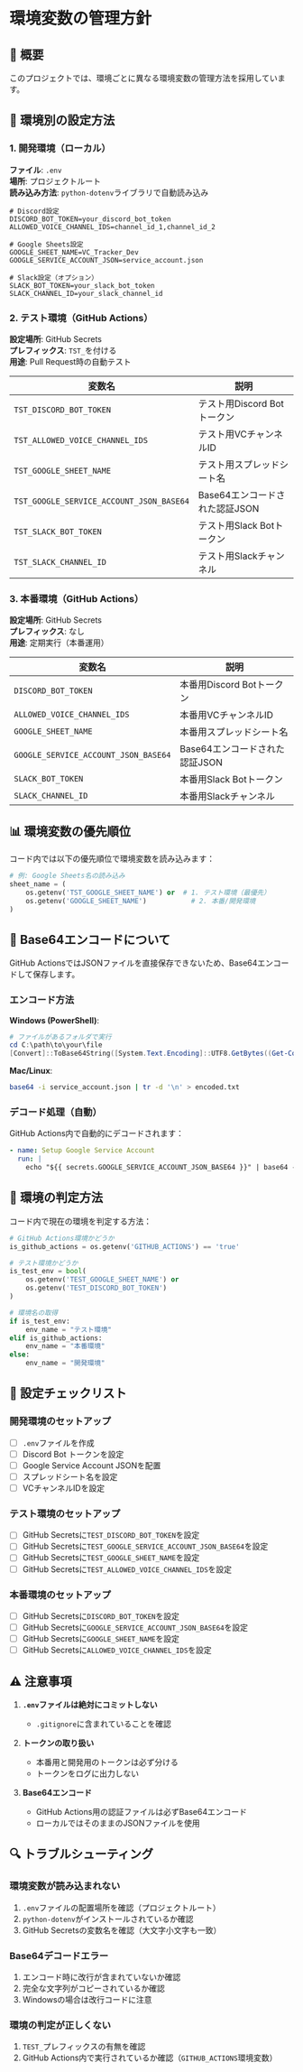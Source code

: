 # 環境変数の管理方針

## 📌 概要

このプロジェクトでは、環境ごとに異なる環境変数の管理方法を採用しています。

## 🔧 環境別の設定方法

### 1. 開発環境（ローカル）

**ファイル**: `.env`  
**場所**: プロジェクトルート  
**読み込み方法**: `python-dotenv`ライブラリで自動読み込み

```env
# Discord設定
DISCORD_BOT_TOKEN=your_discord_bot_token
ALLOWED_VOICE_CHANNEL_IDS=channel_id_1,channel_id_2

# Google Sheets設定
GOOGLE_SHEET_NAME=VC_Tracker_Dev
GOOGLE_SERVICE_ACCOUNT_JSON=service_account.json

# Slack設定（オプション）
SLACK_BOT_TOKEN=your_slack_bot_token
SLACK_CHANNEL_ID=your_slack_channel_id
```

### 2. テスト環境（GitHub Actions）

**設定場所**: GitHub Secrets  
**プレフィックス**: `TST_`を付ける  
**用途**: Pull Request時の自動テスト

| 変数名 | 説明 |
|--------|------|
| `TST_DISCORD_BOT_TOKEN` | テスト用Discord Botトークン |
| `TST_ALLOWED_VOICE_CHANNEL_IDS` | テスト用VCチャンネルID |
| `TST_GOOGLE_SHEET_NAME` | テスト用スプレッドシート名 |
| `TST_GOOGLE_SERVICE_ACCOUNT_JSON_BASE64` | Base64エンコードされた認証JSON |
| `TST_SLACK_BOT_TOKEN` | テスト用Slack Botトークン |
| `TST_SLACK_CHANNEL_ID` | テスト用Slackチャンネル |

### 3. 本番環境（GitHub Actions）

**設定場所**: GitHub Secrets  
**プレフィックス**: なし  
**用途**: 定期実行（本番運用）

| 変数名 | 説明 |
|--------|------|
| `DISCORD_BOT_TOKEN` | 本番用Discord Botトークン |
| `ALLOWED_VOICE_CHANNEL_IDS` | 本番用VCチャンネルID |
| `GOOGLE_SHEET_NAME` | 本番用スプレッドシート名 |
| `GOOGLE_SERVICE_ACCOUNT_JSON_BASE64` | Base64エンコードされた認証JSON |
| `SLACK_BOT_TOKEN` | 本番用Slack Botトークン |
| `SLACK_CHANNEL_ID` | 本番用Slackチャンネル |

## 📊 環境変数の優先順位

コード内では以下の優先順位で環境変数を読み込みます：

```python
# 例: Google Sheets名の読み込み
sheet_name = (
    os.getenv('TST_GOOGLE_SHEET_NAME') or  # 1. テスト環境（最優先）
    os.getenv('GOOGLE_SHEET_NAME')           # 2. 本番/開発環境
)
```

## 🔐 Base64エンコードについて

GitHub ActionsではJSONファイルを直接保存できないため、Base64エンコードして保存します。

### エンコード方法

**Windows (PowerShell)**:
```powershell
# ファイルがあるフォルダで実行
cd C:\path\to\your\file
[Convert]::ToBase64String([System.Text.Encoding]::UTF8.GetBytes((Get-Content -Path "service_account.json" -Raw))) | Out-File "encoded.txt"
```

**Mac/Linux**:
```bash
base64 -i service_account.json | tr -d '\n' > encoded.txt
```

### デコード処理（自動）

GitHub Actions内で自動的にデコードされます：
```yaml
- name: Setup Google Service Account
  run: |
    echo "${{ secrets.GOOGLE_SERVICE_ACCOUNT_JSON_BASE64 }}" | base64 -d > service_account.json
```

## 🚀 環境の判定方法

コード内で現在の環境を判定する方法：

```python
# GitHub Actions環境かどうか
is_github_actions = os.getenv('GITHUB_ACTIONS') == 'true'

# テスト環境かどうか
is_test_env = bool(
    os.getenv('TEST_GOOGLE_SHEET_NAME') or 
    os.getenv('TEST_DISCORD_BOT_TOKEN')
)

# 環境名の取得
if is_test_env:
    env_name = "テスト環境"
elif is_github_actions:
    env_name = "本番環境"
else:
    env_name = "開発環境"
```

## 📝 設定チェックリスト

### 開発環境のセットアップ
- [ ] `.env`ファイルを作成
- [ ] Discord Bot トークンを設定
- [ ] Google Service Account JSONを配置
- [ ] スプレッドシート名を設定
- [ ] VCチャンネルIDを設定

### テスト環境のセットアップ
- [ ] GitHub Secretsに`TEST_DISCORD_BOT_TOKEN`を設定
- [ ] GitHub Secretsに`TEST_GOOGLE_SERVICE_ACCOUNT_JSON_BASE64`を設定
- [ ] GitHub Secretsに`TEST_GOOGLE_SHEET_NAME`を設定
- [ ] GitHub Secretsに`TEST_ALLOWED_VOICE_CHANNEL_IDS`を設定

### 本番環境のセットアップ
- [ ] GitHub Secretsに`DISCORD_BOT_TOKEN`を設定
- [ ] GitHub Secretsに`GOOGLE_SERVICE_ACCOUNT_JSON_BASE64`を設定
- [ ] GitHub Secretsに`GOOGLE_SHEET_NAME`を設定
- [ ] GitHub Secretsに`ALLOWED_VOICE_CHANNEL_IDS`を設定

## ⚠️ 注意事項

1. **`.env`ファイルは絶対にコミットしない**
   - `.gitignore`に含まれていることを確認

2. **トークンの取り扱い**
   - 本番用と開発用のトークンは必ず分ける
   - トークンをログに出力しない

3. **Base64エンコード**
   - GitHub Actions用の認証ファイルは必ずBase64エンコード
   - ローカルではそのままのJSONファイルを使用

## 🔍 トラブルシューティング

### 環境変数が読み込まれない
1. `.env`ファイルの配置場所を確認（プロジェクトルート）
2. `python-dotenv`がインストールされているか確認
3. GitHub Secretsの変数名を確認（大文字小文字も一致）

### Base64デコードエラー
1. エンコード時に改行が含まれていないか確認
2. 完全な文字列がコピーされているか確認
3. Windowsの場合は改行コードに注意

### 環境の判定が正しくない
1. `TEST_`プレフィックスの有無を確認
2. GitHub Actions内で実行されているか確認（`GITHUB_ACTIONS`環境変数）